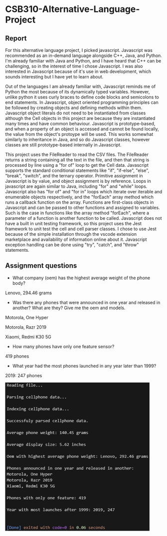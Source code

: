 # CSB310-Alternative-Language-Project
## Report
For this alternative language project, I picked javascript. Javascript was recommended as an in-demand language alongside C++, Java, and Python. I'm already familiar with Java and Python, and I have heard that C++ can be challenging, so in the interest of time I chose Javascript. I was also interested in Javascript because of it's use in web development, which sounds interesting but I have yet to learn about. 

Out of the languages I am already familiar with, Javascript reminds me of Python the most because of its dynamically typed variables. However, unlike python it uses curly braces to define code blocks and semicolons to end statements. In Javascript, object oriented programming principles can be followed by creating objects and defining methods within them. Javascript object literals do not need to be instantiated from classes although the Cell objects in this project are because they are instantiated many times and have common behaviour. Javascript is prototype-based, and when a property of an object is accessed and cannot be found locally, the value from the object's protoype will be used. This works somewhat similarly to inheritance in Java, and so do Javascript classes, however classes are still prototype-based internally in Javascript. 

This project uses the FileReader to read the CSV files. The FileReader returns a string containing all the text in the file, and then that string is processed by line using a "for of" loop to get the Cell data. Javascript supports the standard conditional statements like "if", "if-else", "else", "break", "switch", and the ternary operator. Primitive assignment in Javascript is by value, and object assignment is by reference. Loops in javascript are again similar to Java, including "for" and "while" loops. Javascript also has "for of" and "for in" loops which iterate over iterable and enumerable objects respectively, and the "forEach" array method which runs a callback function on the array. Functions are first-class objects in Javascript and can be passed to other functions and assigned to variables. Such is the case in functions like the array method "forEach", where a parameter of a function is another function to be called. Javascript does not have a built in unit testing framework, so this project uses the Jest framework to unit test the cell and cell parser classes. I chose to use Jest because of the simple installation through the vscode extension marketplace and availability of information online about it. Javascript exception handling can be done using "try", "catch", and "throw" statements.
## Assignment questions
- What company (oem) has the highest average weight of the phone body?

Lenovo, 294.46 grams
  
- Was there any phones that were announced in one year and released in another? What are they? Give me the oem and models.

Motorola, One Hyper

Motorola, Razr 2019

Xiaomi, Redmi K30 5G

- How many phones have only one feature sensor?

419 phones

- What year had the most phones launched in any year later than 1999?

2019: 247 phones

![Output screenshot](/img/Output.PNG) 
